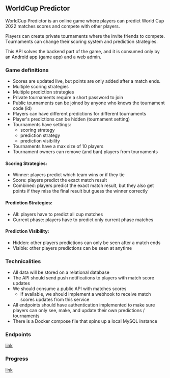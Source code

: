 ## WorldCup Predictor
WorldCup Predictor is an online game where players can predict World Cup 2022 matches scores and compete with other players.

Players can create private tournaments where the invite friends to compete.
Tournaments can change their scoring system and prediction strategies.

This API solves the backend part of the game, and it is consumed only by an Android app (game app) and a web admin.

### Game definitions
 - Scores are updated live, but points are only added after a match ends.
 - Multiple scoring strategies
 - Multiple prediction strategies
 - Private tournaments require a short password to join
 - Public tournaments can be joined by anyone who knows the tournament code (id)
 - Players can have different predictions for different tournaments
 - Player's predictions can be hidden (tournament setting)
 - Tournaments have settings:
   - scoring strategy
   - prediction strategy
   - prediction visibility
 - Tournaments have a max size of 10 players
 - Tournament owners can remove (and ban) players from tournaments

#### Scoring Strategies:
- Winner: players predict which team wins or if they tie
- Score: players predict the exact match result
- Combined: players predict the exact match result, but they also get points if they miss the final result but guess the winner correctly

#### Prediction Strategies:
- All: players have to predict all cup matches
- Current phase: players have to predict only current phase matches 

#### Prediction Visibility:
- Hidden: other players predictions can only be seen after a match ends
- Visible: other players predictions can be seen at anytime

### Technicalities
- All data will be stored on a relational database
- The API should send push notifications to players with match score updates
- We should consume a public API with matches scores
  - If available, we should implement a webhook to receive match scores updates from this service
- All endpoints should have authentication implemented to make sure players can only see, make, and update their own predictions / tournaments
- There is a Docker compose file that spins up a local MySQL instance

### Endpoints
[link](endpoints.md)

### Progress
[link](todos.md)
